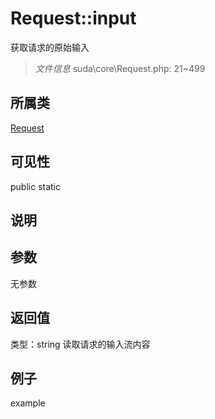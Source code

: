 # Request::input
获取请求的原始输入
> *文件信息* suda\core\Request.php: 21~499
## 所属类 

[Request](../Request.md)

## 可见性

  public  static
## 说明



## 参数

无参数

## 返回值
类型：string
 读取请求的输入流内容

## 例子

example